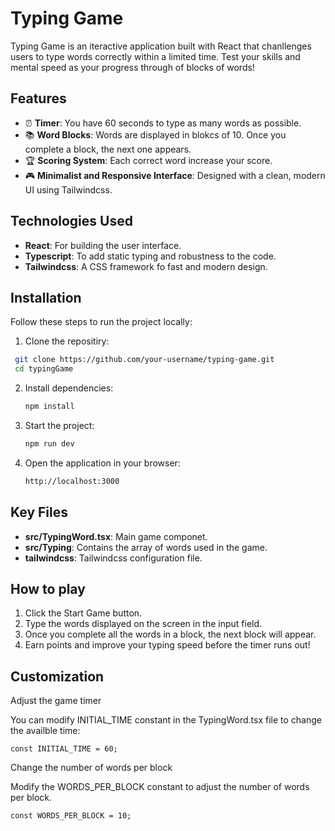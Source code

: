 # Typing Game

Typing Game is an iteractive application built with React that chanllenges users to type words correctly within a limited time. Test your skills and mental speed as your progress through of blocks of words!

## Features

- ⏰ **Timer**: You have 60 seconds to type as many words as possible.
- 📚 **Word Blocks**: Words are displayed in blokcs of 10. Once you complete a block, the next one appears.
- 🏆 **Scoring System**: Each correct word increase your score.
- 🎮 **Minimalist and Responsive Interface**: Designed with a clean, modern UI using Tailwindcss.

## Technologies Used

- **React**: For building the user interface.
- **Typescript**: To add static typing and robustness to the code.
- **Tailwindcss**: A CSS framework fo fast and modern design.

## Installation

Follow these steps to run the project locally:

1. Clone the repositiry:

  ```bash
   git clone https://github.com/your-username/typing-game.git
   cd typingGame
  ```

2. Install dependencies:

   ```bash
   npm install
   ```

3. Start the project:

   ```bash
   npm run dev
   ```

4. Open the application in your browser:

   ```bash
   http://localhost:3000
   ```

## Key Files
- **src/TypingWord.tsx**: Main game componet.
- **src/Typing**: Contains the array of words used in the game.
- **tailwindcss**: Tailwindcss configuration file.

## How to play

1. Click the Start Game button.
2. Type the words displayed on the screen in the input field.
3. Once you complete all the words in a block, the next block will appear.
4. Earn points and improve your typing speed before the timer runs out!

## Customization

Adjust the game timer

You can modify INITIAL_TIME constant in the TypingWord.tsx file to change the availble time:

   ```tsx
   const INITIAL_TIME = 60;
   ```
Change the number of words per block

Modify the WORDS_PER_BLOCK constant to adjust the number of words per block.

   ```tsx
   const WORDS_PER_BLOCK = 10;
   ```
 